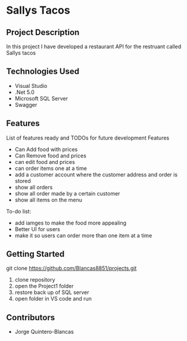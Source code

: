 # Sallys Tacos

## Project Description

In this project I have developed a restaurant API for the restruant called Sallys tacos
## Technologies Used

* Visual Studio
* .Net 5.0
* Microsoft SQL Server
* Swagger

## Features

List of features ready and TODOs for future development
Features
* Can Add food with prices
* Can Remove food and prices
* can edit food and prices
* can order items one at a time
* add a customer account where the customer address and order is stored
* show all orders
* show all order made by a certain customer
* show all items on the menu

To-do list:
* add iamges to make the food more appealing 
* Better UI for users
* make it so users can order more than one item at a time

## Getting Started
   
git clone https://github.com/Blancas8851/projects.git


1. clone repository 
2. open the Project1 folder
3. restore back up of SQL server
4. open folder in VS code and run


## Contributors

* Jorge Quintero-Blancas



